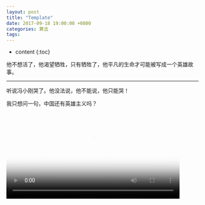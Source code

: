 ```yaml
---
layout: post
title: "Template"
date: 2017-09-18 19:00:00 +0800 
categories: 算法
tags: 
---
```

* content
{:toc}

他不想活了，他渴望牺牲，只有牺牲了，他平凡的生命才可能被写成一个英雄故事。

---

听说冯小刚哭了。他没法说，他不能说，他只能哭！

我只想问一句，中国还有英雄主义吗？

<div>
<video id='movie' width='90%' controls poster='http://ovwkcbdpf.bkt.clouddn.com/image/videopostert.png'>
    <source src='http://ovwkcbdpf.bkt.clouddn.com/image/movie/fanghua.mp4' type = 'video/webm'>
    Your browser does not support the video tag.
</video>
</div>
<script type='text/javascript'>document.getElementById('movie').style.height=document.getElementById('movie').scrollWidth*0.8+'px'</script>
